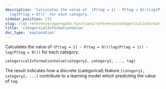 ```yaml
---
description: 'Calculates the value of `(P(tag = 1) - P(tag = 0))(log(P(tag = 1)) -
  log(P(tag = 0)))` for each category.'
sidebar_position: 115
slug: /sql-reference/aggregate-functions/reference/categoricalinformationvalue
title: 'categoricalInformationValue'
doc_type: 'explanation'
---
```


Calculates the value of `(P(tag = 1) - P(tag = 0))(log(P(tag = 1)) - log(P(tag = 0)))` for each category.

```sql
categoricalInformationValue(category1, category2, ..., tag)
```

The result indicates how a discrete (categorical) feature `[category1, category2, ...]` contribute to a learning model which predicting the value of `tag`.
